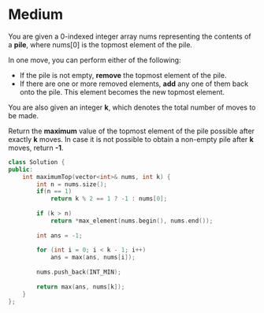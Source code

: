 # Medium

You are given a 0-indexed integer array nums representing the contents of a **pile**, where nums[0] is the topmost element of the pile.

In one move, you can perform either of the following:

- If the pile is not empty, **remove** the topmost element of the pile.
- If there are one or more removed elements, **add** any one of them back onto the pile. This element becomes the new topmost element.

You are also given an integer **k**, which denotes the total number of moves to be made.

Return the **maximum** value of the topmost element of the pile possible after exactly **k** moves. In case it is not possible to obtain a non-empty pile after **k** moves, return **-1**.

```cpp
class Solution {
public:
    int maximumTop(vector<int>& nums, int k) {
        int n = nums.size();
        if(n == 1)
            return k % 2 == 1 ? -1 : nums[0];
        
        if (k > n)
            return *max_element(nums.begin(), nums.end());
        
        int ans = -1;
        
        for (int i = 0; i < k - 1; i++)
            ans = max(ans, nums[i]);
            
        nums.push_back(INT_MIN);
        
        return max(ans, nums[k]);
    }
};
```
